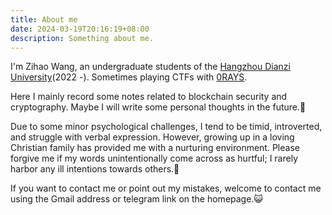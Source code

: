 ```yaml
---
title: About me
date: 2024-03-19T20:16:19+08:00
description: Something about me.
---
```


I'm Zihao Wang, an undergraduate students of the [Hangzhou Dianzi University](https://en.hdu.edu.cn)(2022 -). Sometimes playing CTFs with [0RAYS](https://0rays.club). 

Here I mainly record some notes related to blockchain security and cryptography. Maybe I will write some personal thoughts in the future.:thinking:

Due to some minor psychological challenges, I tend to be timid, introverted, and struggle with verbal expression. However, growing up in a loving Christian family has provided me with a nurturing environment. Please forgive me if my words unintentionally come across as hurtful; I rarely harbor any ill intentions towards others.:hugs:

If you want to contact me or point out my mistakes, welcome to contact me using the Gmail address or telegram link on the homepage.:smiley_cat:
